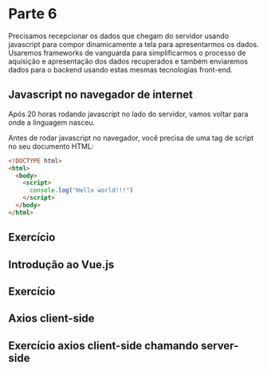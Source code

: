 # Parte 6

Precisamos recepcionar os dados que chegam do servidor usando javascript para 
compor dinamicamente a tela para apresentarmos os dados. Usaremos frameworks
de vanguarda para simplificarmos o processo de aquisição e apresentação dos 
dados recuperados e também enviaremos dados para o backend usando estas mesmas
tecnologias front-end.

## Javascript no navegador de internet

Após 20 horas rodando javascript no lado do servidor, vamos voltar para onde a 
linguagem nasceu.

Antes de rodar javascript no navegador, você precisa de uma tag de script no 
seu documento HTML:

```html
<!DOCTYPE html>
<html>
  <body>
    <script>
      console.log("Hello world!!!")
    </script>
  </body>
</html>
```


## Exercício
## Introdução ao Vue.js
## Exercício
## Axios client-side
## Exercício axios client-side chamando server-side